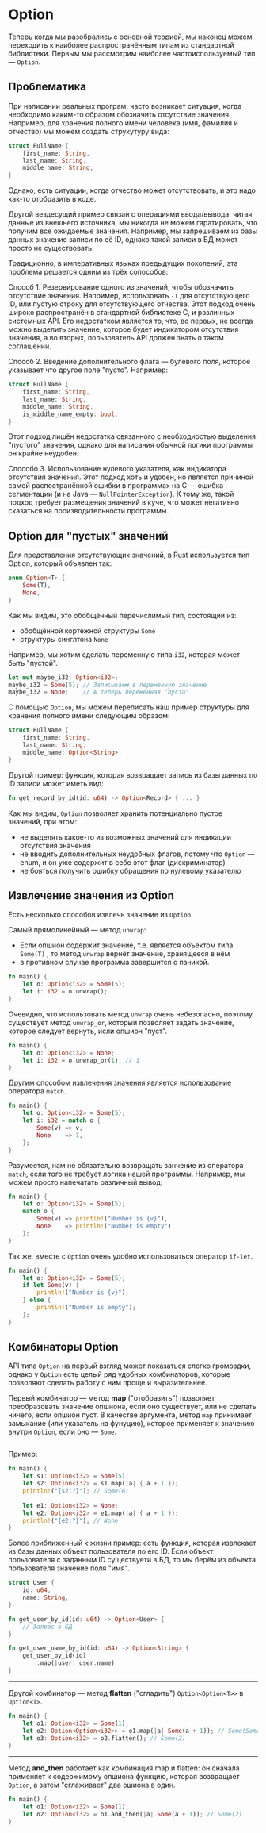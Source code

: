 # Option

Теперь когда мы разобрались с основной теорией, мы наконец можем переходить к наиболее распространённым типам из стандартной библиотеки. Первым мы рассмотрим наиболее частоиспользуемый тип —  `Option`.&#x20;

## Проблематика

При написании реальных програм, часто возникает ситуация, когда необходимо каким-то образом обозначить отсутствие значения. Например, для хранения полного имени человека (имя, фамилия и отчество) мы можем создать струкутуру вида:

```rust
struct FullName {
    first_name: String,
    last_name: String,
    middle_name: String,
}
```

Однако, есть ситуации, когда отчество может отсутствовать, и это надо как-то отобразить в коде.

Другой вездесущий пример связан с операциями ввода/вывода: читая данные из внешнего источника, мы никогда не можем гаратировать, что получим все ожидаемые значения. Например, мы запрешиваем из базы данных значение записи по её ID, однако такой записи в БД может просто не существовать.

Традиционно, в императивных языках предыдущих поколений, эта проблема решается одним из трёх сопособов:

Способ 1. Резервирование одного из значений, чтобы обозначить отсутствие значения. Например, использовать `-1` для отсутствующего ID, или пустую строку для отсутствующего отчества. Этот подход очень широко распространён в стандартной библиотеке C, и различных системных API. Его недостатком является то, что, во первых, не всегда можно выделить значение, которое будет индикатором отсутствия значения, а во вторых, пользователь API должен знать о таком соглашении.

Способ 2. Введение дополнительного флага — булевого поля, которое указывает что другое поле "пусто". Например:

```rust
struct FullName {
    first_name: String,
    last_name: String,
    middle_name: String,
    is_middle_name_empty: bool,
}
```

Этот подход лишён недостатка связанного с необходиостью выделения "пустого" значения, однако для написания обычной логики программы он крайне неудобен.

Способо 3. Использование нулевого указателя, как индикатора отсутствия значения. Этот подход хоть и удобен, но является причиной самой распостранённой ошибки в программах на C — ошибка сегментации (и на Java — `NullPointerException`). К тому же, такой подход требует размещения значений в куче, что может негативно сказаться на производительности программы.

## Option для "пустых" значений

Для представления отсутствующих значений, в Rust используется тип Option, который объявлен так:

```rust
enum Option<T> {
    Some(T),
    None,
}
```

Как мы видим, это обобщённый перечислимый тип, состоящий из:

* обобщённой кортежной структуры `Some`
* структуры синглтона `None`

Например, мы хотим сделать переменную типа `i32`, которая может быть "пустой".

```rust
let mut maybe_i32: Option<i32>;
maybe_i32 = Some(5); // Записываем в переменную значение
maybe_i32 = None;    // А теперь переменная "пуста"
```

С помощью `Option`, мы можем переписать наш пример структуры для хранения полного имени следующим образом:

```rust
struct FullName {
    first_name: String,
    last_name: String,
    middle_name: Option<String>,
}
```

Другой пример: функция, которая возвращает запись из базы данных по ID записи может иметь вид:

```rust
fn get_record_by_id(id: u64) -> Option<Record> { ... }
```

Как мы видим, `Option` позволяет хранить потенциально пустое значений, при этом:

* не выделять какое-то из возможных значений для индикации отсутствия значения
* не вводить дополнительных неудобных флагов, потому что `Option` — enum, и он уже содержит в себе этот флаг (дискриминатор)
* не бояться получить ошибку обращения по нулевому указателю

## Извлечение значения из Option

Есть несколько способов извлечь значение из `Option`.

Самый прямолинейный — метод `unwrap`:

* Если опшион содержит значение, т.е. является объектом типа `Some(T)` , то метод `unwrap` вернёт значение, хранящееся в нём
* в противном случае программа завершится с паникой.

```rust
fn main() {
    let o: Option<i32> = Some(5);
    let i: i32 = o.unwrap();
}
```

Очевидно, что использовать метод `unwrap` очень небезопасно, поэтому существует метод `unwrap_or`, который позволяет задать значение, которое следует вернуть, исли опшион "пуст".

```rust
fn main() {
    let o: Option<i32> = None;
    let i: i32 = o.unwrap_or(1); // 1
}
```

Другим способом извлечения значения является использование оператора `match`.

```rust
fn main() {
    let o: Option<i32> = Some(5);
    let i: i32 = match o {
        Some(v) => v,
        None    => 1,
    };
}
```

Разумеется, нам не обязательно возвращать занчение из оператора `match`, если того не требует логика нашей программы. Например, мы можем просто напечатать различный вывод:

```rust
fn main() {
    let o: Option<i32> = Some(5);
    match o {
        Some(v) => println!("Number is {v}"),
        None    => println!("Number is empty"),
    };
}
```

Так же, вместе с `Option` очень удобно использоваться оператор `if-let`.

```rust
fn main() {
    let o: Option<i32> = Some(5);
    if let Some(v) {
        println!("Number is {v}");
    } else {
        println!("Number is empty");
    };
}
```

## Комбинаторы Option

API типа `Option` на первый взгляд может показаться слегко громоздки, однако у `Option` есть целый ряд удобных комбинаторов, которые позволяют сделать работу с ним проще и выразительнее.

Первый комбинатор — метод **map** ("отобразить") позволяет преобразовать значение опшиона, если оно существует, или не сделать ничего, если опшион пуст. В качестве аргумента, метод `map` принимает замыкание (или указатель на фунуцию), которое применяет к значению внутри `Option`, если оно — `Some`.

<img src="../.gitbook/assets/file.excalidraw (17).svg" alt="" class="gitbook-drawing">

Пример:

```rust
fn main() {
    let s1: Option<i32> = Some(5);
    let s2: Option<i32> = s1.map(|a| { a + 1 });
    println!("{s2:?}"); // Some(6)
    
    let e1: Option<i32> = None;
    let e2: Option<i32> = e1.map(|a| { a + 1 });
    println!("{e2:?}"); // None
}
```

Более приближенный к жизни пример: есть функция, которая извлекает из базы данных объект пользователя по его ID. Если объект пользователя с заданным ID существуети в БД, то мы берём из объекта пользователя значение поля "имя".

```rust
struct User {
    id: u64,
    name: String,
}

fn get_user_by_id(id: u64) -> Option<User> {
    // Запрос в БД
}

fn get_user_name_by_id(id: u64) -> Option<String> {
    get_user_by_id(id)
        .map(|user| user.name)
}
```

***

Другой комбинатор — метод **flatten** ("сгладить") `Option<Option<T>>` в `Option<T>`.

```rust
fn main() {
    let o1: Option<i32> = Some(1);
    let o2: Option<Option<i32>> = o1.map(|a| Some(a + 1)); // Some(Some(2))
    let o3: Option<i32> = o2.flatten(); // Some(2)
}
```

***

Метод **and\_then** работает как комбинация map и flatten: он сначала применяет к содержимому опшиона функцию, которая возвращает `Option`, а затем "сглаживает" два ошиона в один.

```rust
fn main() {
    let o1: Option<i32> = Some(1);
    let o2: Option<i32> = o1.and_then(|a| Some(a + 1)); // Some(2)
}
```

